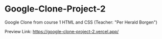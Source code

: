 # Google-Clone-Project-2
Google Clone from course 1 HTML and CSS (Teacher: "Per Herald Borgen")

Preview Link:
https://google-clone-project-2.vercel.app/
